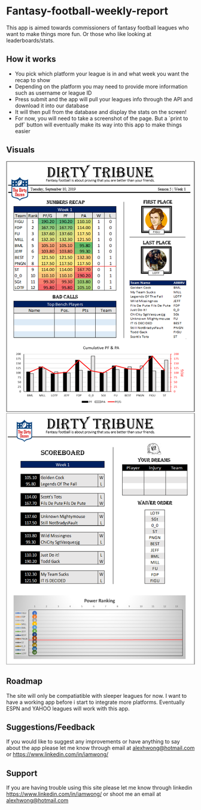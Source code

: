 # Fantasy-football-weekly-report

This app is aimed towards commissioners of fantasy football leagues who want to make things more fun. Or those who like looking at leaderboards/stats. 

## How it works

<ul>
  <li>You pick which platform your league is in and what week you want the recap to show</li>
  <li>Depending on the platform you may need to provide more information such as username or league ID</li>
  <li>Press submit and the app will pull your leagues info through the API and download it into our database</li>
  <li>It will then pull from the database and display the stats on the screen!</li>
  <li>For now, you will need to take a screenshot of the page. But a `print to pdf` button will eventually make its way into this app to make things easier</li>
</ul>

## Visuals


![Image](./client/public/images/intro/fantasy.jpg "fantasy")  ![Image](./client/public/images/intro/fantasy2.jpg "fantasy2")


## Roadmap


The site will only be compatiatible with sleeper leagues for now. I want to have a working app before i start to integrate more platforms. Eventually ESPN and YAHOO leagues will work with this app. 


## Suggestions/Feedback


If you would like to suggest any improvements or have anything to say about the app please let me know through email at alexhwong@hotmail.com or https://www.linkedin.com/in/iamwong/



## Support


If you are having trouble using this site please let me know through linkedin https://www.linkedin.com/in/iamwong/ or shoot me an email at alexhwong@hotmail.com

